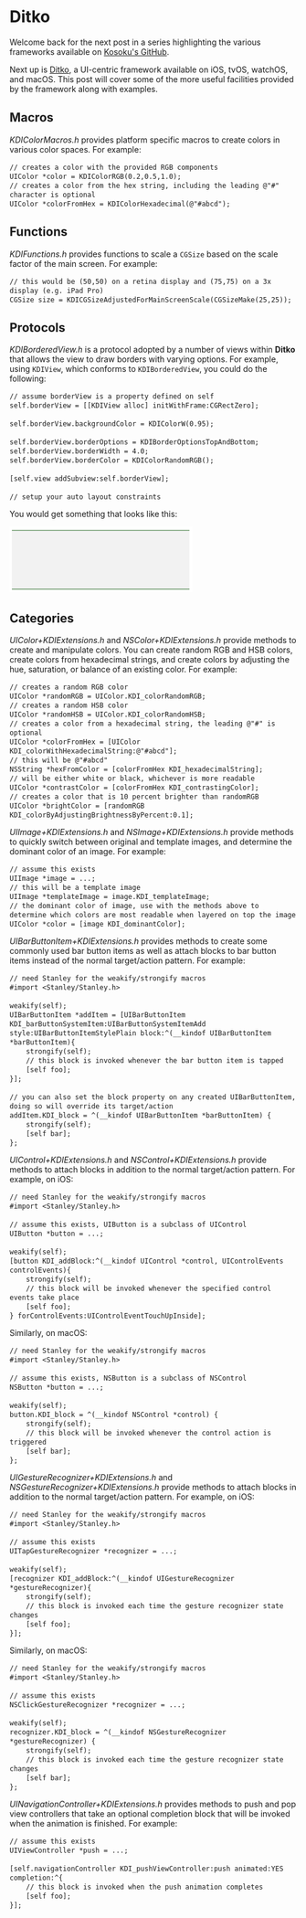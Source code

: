 # Ditko

Welcome back for the next post in a series highlighting the various frameworks available on [Kosoku's GitHub](https://github.com/Kosoku).

Next up is [Ditko](https://github.com/Kosoku/Ditko), a UI-centric framework available on iOS, tvOS, watchOS, and macOS. This post will cover some of the more useful facilities provided by the framework along with examples.

## Macros

*KDIColorMacros.h* provides platform specific macros to create colors in various color spaces. For example:

```objc
// creates a color with the provided RGB components
UIColor *color = KDIColorRGB(0.2,0.5,1.0);
// creates a color from the hex string, including the leading @"#" character is optional
UIColor *colorFromHex = KDIColorHexadecimal(@"#abcd");
```

## Functions

*KDIFunctions.h* provides functions to scale a `CGSize` based on the scale factor of the main screen. For example:

```objc
// this would be (50,50) on a retina display and (75,75) on a 3x display (e.g. iPad Pro)
CGSize size = KDICGSizeAdjustedForMainScreenScale(CGSizeMake(25,25));
```

## Protocols

*KDIBorderedView.h* is a protocol adopted by a number of views within **Ditko** that allows the view to draw borders with varying options. For example, using `KDIView`, which conforms to `KDIBorderedView`, you could do the following:

```objc
// assume borderView is a property defined on self
self.borderView = [[KDIView alloc] initWithFrame:CGRectZero];

self.borderView.backgroundColor = KDIColorW(0.95);
    
self.borderView.borderOptions = KDIBorderOptionsTopAndBottom;
self.borderView.borderWidth = 4.0;
self.borderView.borderColor = KDIColorRandomRGB();

[self.view addSubview:self.borderView];

// setup your auto layout constraints
```

You would get something that looks like this:

<img src="KDIView.png" alt="KDIView example" style="width: 320px;"/>

## Categories

*UIColor+KDIExtensions.h* and *NSColor+KDIExtensions.h* provide methods to create and manipulate colors. You can create random RGB and HSB colors, create colors from hexadecimal strings, and create colors by adjusting the hue, saturation, or balance of an existing color. For example:

```objc
// creates a random RGB color
UIColor *randomRGB = UIColor.KDI_colorRandomRGB;
// creates a random HSB color
UIColor *randomHSB = UIColor.KDI_colorRandomHSB;
// creates a color from a hexadecimal string, the leading @"#" is optional
UIColor *colorFromHex = [UIColor KDI_colorWithHexadecimalString:@"#abcd"];
// this will be @"#abcd"
NSString *hexFromColor = [colorFromHex KDI_hexadecimalString];
// will be either white or black, whichever is more readable
UIColor *contrastColor = [colorFromHex KDI_contrastingColor];
// creates a color that is 10 percent brighter than randomRGB
UIColor *brightColor = [randomRGB KDI_colorByAdjustingBrightnessByPercent:0.1];
```

*UIImage+KDIExtensions.h* and *NSImage+KDIExtensions.h* provide methods to quickly switch between original and template images, and determine the dominant color of an image. For example:

```objc
// assume this exists
UIImage *image = ...;
// this will be a template image
UIImage *templateImage = image.KDI_templateImage;
// the dominant color of image, use with the methods above to determine which colors are most readable when layered on top the image
UIColor *color = [image KDI_dominantColor];
```

*UIBarButtonItem+KDIExtensions.h* provides methods to create some commonly used bar button items as well as attach blocks to bar button items instead of the normal target/action pattern. For example:

```objc
// need Stanley for the weakify/strongify macros
#import <Stanley/Stanley.h>

weakify(self);
UIBarButtonItem *addItem = [UIBarButtonItem KDI_barButtonSystemItem:UIBarButtonSystemItemAdd style:UIBarButtonItemStylePlain block:^(__kindof UIBarButtonItem *barButtonItem){
	strongify(self);
	// this block is invoked whenever the bar button item is tapped
	[self foo];
}];

// you can also set the block property on any created UIBarButtonItem, doing so will override its target/action
addItem.KDI_block = ^(__kindof UIBarButtonItem *barButtonItem) {
	strongify(self);
	[self bar];
};
```

*UIControl+KDIExtensions.h* and *NSControl+KDIExtensions.h* provide methods to attach blocks in addition to the normal target/action pattern. For example, on iOS:

```objc
// need Stanley for the weakify/strongify macros
#import <Stanley/Stanley.h>

// assume this exists, UIButton is a subclass of UIControl
UIButton *button = ...;

weakify(self);
[button KDI_addBlock:^(__kindof UIControl *control, UIControlEvents controlEvents){
	strongify(self);
	// this block will be invoked whenever the specified control events take place
	[self foo];
} forControlEvents:UIControlEventTouchUpInside];
```

Similarly, on macOS:

```objc
// need Stanley for the weakify/strongify macros
#import <Stanley/Stanley.h>

// assume this exists, NSButton is a subclass of NSControl
NSButton *button = ...;

weakify(self);
button.KDI_block = ^(__kindof NSControl *control) {
	strongify(self);
	// this block will be invoked whenever the control action is triggered
	[self bar];
};
```

*UIGestureRecognizer+KDIExtensions.h* and *NSGestureRecognizer+KDIExtensions.h* provide methods to attach blocks in addition to the normal target/action pattern. For example, on iOS:

```objc
// need Stanley for the weakify/strongify macros
#import <Stanley/Stanley.h>

// assume this exists
UITapGestureRecognizer *recognizer = ...;

weakify(self);
[recognizer KDI_addBlock:^(__kindof UIGestureRecognizer *gestureRecognizer){
	strongify(self);
	// this block is invoked each time the gesture recognizer state changes
	[self foo];
}];
```

Similarly, on macOS:

```objc
// need Stanley for the weakify/strongify macros
#import <Stanley/Stanley.h>

// assume this exists
NSClickGestureRecognizer *recognizer = ...;

weakify(self);
recognizer.KDI_block = ^(__kindof NSGestureRecognizer *gestureRecognizer) {
	strongify(self);
	// this block is invoked each time the gesture recognizer state changes
	[self bar];
};
```

*UINavigationController+KDIExtensions.h* provides methods to push and pop view controllers that take an optional completion block that will be invoked when the animation is finished. For example:

```objc
// assume this exists
UIViewController *push = ...;

[self.navigationController KDI_pushViewController:push animated:YES completion:^{
	// this block is invoked when the push animation completes
	[self foo];
}];
```